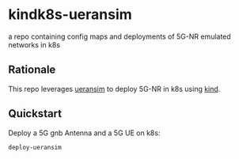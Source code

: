 # kindk8s-ueransim

a repo containing config maps and deployments of 5G-NR emulated networks in k8s 

## Rationale

This repo leverages [ueransim](https://github.com/aligungr/UERANSIM) to deploy 5G-NR in k8s using [kind](https://kind.sigs.k8s.io).

## Quickstart


Deploy a 5G gnb Antenna and a 5G UE on k8s: 

   ```
   deploy-ueransim
   ```

